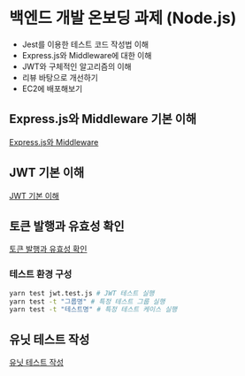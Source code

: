 # 백엔드 개발 온보딩 과제 (Node.js)

- Jest를 이용한 테스트 코드 작성법 이해
- Express.js와 Middleware에 대한 이해
- JWT와 구체적인 알고리즘의 이해
- 리뷰 바탕으로 개선하기
- EC2에 배포해보기

## Express.js와 Middleware 기본 이해

[Express.js와 Middleware](docs/express-middleware.md)

## JWT 기본 이해

[JWT 기본 이해](docs/jwt-basic.md)

## 토큰 발행과 유효성 확인

[토큰 발행과 유효성 확인](docs/token-validation.md)

### 테스트 환경 구성

```bash
yarn test jwt.test.js # JWT 테스트 실행
yarn test -t "그룹명" # 특정 테스트 그룹 실행
yarn test -t "테스트명" # 특정 테스트 케이스 실행
```

## 유닛 테스트 작성

[유닛 테스트 작성](docs/unit-test.md)

